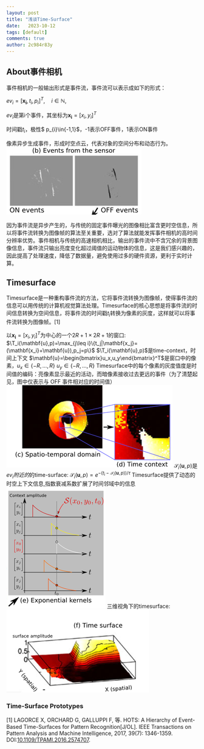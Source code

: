 ```yaml
---
layout: post
title: "浅谈Time-Surface"
date:   2023-10-12
tags: [default]
comments: true
author: 2c984r83y
---
```

## About事件相机

事件相机的一般输出形式是事件流，事件流可以表示成如下的形式：

$ev_i=[\mathbf{x_i},t_i,p_i]^T,\quad i\in\mathbb{N},$

$ev_i$是第i个事件，其坐标为$\mathbf{x_i}=[x_i,y_i]^T$

时间戳$t_i$，极性$ p_{i}\in\{-1,1\}$，-1表示OFF事件，1表示ON事件

像素异步生成事件，形成时空点云，代表对象的空间分布和动态行为。
![20231013165452](https://raw.githubusercontent.com/2c984r83y/2c984r83y.github.io/main/images/20231013165452.png)

因为事件流是异步产生的，与传统的固定事件曝光的图像相比富含更时空信息，所以将事件流转换为图像帧的算法至关重要，选对了算法就能发挥事件相机的高时间分辨率优势。事件相机与传统的高速相机相比，输出的事件流中不含冗余的背景图像信息，事件流只输出亮度变化超过阈值的运动物体的信息，这是我们感兴趣的，因此提高了处理速度，降低了数据量，避免使用过多的硬件资源，更利于实时计算。

## Timesurface

Timesurface是一种重构事件流的方法，它将事件流转换为图像帧，使得事件流的信息可以用传统的计算机视觉算法处理。Timesurface的核心思想是将事件流的时间信息转换为空间信息，将事件流的时间戳$t_i$转换为像素的灰度，这样就可以将事件流转换为图像帧。[1]

以$\mathbf{x_i}=[x_i,y_i]^T$为中心的一个$2R+1\times2R+1$的窗口:
$\T_i(\mathbf{u},p)=\max_{j\leq i}\{t_j|\mathbf{x_j}=(\mathbf{x_i}+\mathbf{u}),p_j=p\}$
$\T_i(\mathbf{u},p)$是time-context，时间上下文
$\mathbf{u}=\begin{bmatrix}u_x,u_y\end{bmatrix}^T$是窗口中的像素，$u_x\in\{-R,\ldots,R\}$ $u_y\in\{-R,\ldots,R\}$
Timesurface中的每个像素的灰度值度是时间值的编码：亮像素显示最近的活动，而暗像素接收过去更远的事件（为了清楚起见，图中仅表示与 OFF 事件相对应的时间值）
![20231013212413](https://raw.githubusercontent.com/2c984r83y/2c984r83y.github.io/main/images/20231013212413.png)
$\mathcal{S}_i(\mathbf{u},p)$是$ev_i附近的$的time-surface:
$\mathcal{S}_i(\mathbf{u},p)=e^{-(t_i-\mathcal{T}_i(\mathbf{u},p))/\tau}$
Timesurface提供了动态的时空上下文信息,指数衰减系数扩展了时间邻域中的信息
![20231013213421](https://raw.githubusercontent.com/2c984r83y/2c984r83y.github.io/main/images/20231013213421.png)
三维视角下的timesurface:
![20231013213439](https://raw.githubusercontent.com/2c984r83y/2c984r83y.github.io/main/images/20231013213439.png)

### Time-Surface Prototypes


[1] LAGORCE X, ORCHARD G, GALLUPPI F, 等. HOTS: A Hierarchy of Event-Based Time-Surfaces for Pattern Recognition[J/OL]. IEEE Transactions on Pattern Analysis and Machine Intelligence, 2017, 39(7): 1346-1359. DOI:[10.1109/TPAMI.2016.2574707](https://doi.org/10.1109/TPAMI.2016.2574707).
